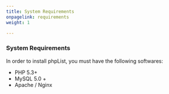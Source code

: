 ```yaml
---
title: System Requirements
onpagelink: requirements
weight: 1

---
```


### **System Requirements**

In order to install phpList, you must have the following softwares:

- PHP 5.3+
- MySQL 5.0 +
- Apache / Nginx
 
